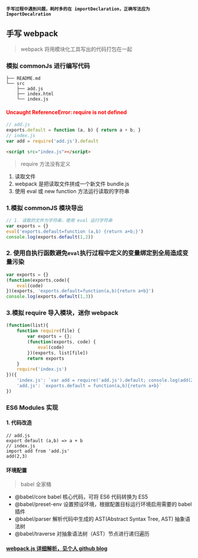 
**`手写过程中遇到问题，耗时多的在 importDeclaration，正确写法应为 ImportDecalration`**

## 手写 webpack
> webpack 将用模块化工具写出的代码打包在一起

### 模拟 commonJs 进行编写代码
```
├── README.md
└── src
    ├── add.js
    ├── index.html
    └── index.js
```

#### <font color="red">Uncaught ReferenceError: require is not defined</font>
```javascript
// add.js
exports.default = function (a, b) { return a + b; }
// index.js
var add = require('add.js').default
```
```html
<script src="index.js"></script>
```
> require 方法没有定义

1. 读取文件
2. webpack 是把读取文件拼成一个新文件  bundle.js
3. 使用 eval 或 new function 方法运行读取的字符串

### 1.模拟 commonJS 模块导出
```javascript
// 1. 读取的文件为字符串，使用 eval 运行字符串
var exports = {}
eval('exports.default=function (a,b) {return a+b;}')
console.log(exports.default(1,2))
```

### 2. 使用自执行函数避免`eval`执行过程中定义的变量绑定到全局造成变量污染
```javascript
var exports = {}
(function(exports,code){
    eval(code)
})(exports, 'exports.default=function(a,b){return a+b}')
console.log(exports.default(1,3))
```

### 3.模拟 require 导入模块，迷你 webpack
```javascript
(function(list){
    function require(file) {
        var exports = {};
        (function(exports, code) {
            eval(code)
        })(exports, list[file])
        return exports
    }
    require('index.js')
})({
    'index.js': `var add = require('add.js').default; console.log(add(2,3))`,
    'add.js': `exports.default = function(a,b){return a+b}`
})
```

### ES6 Modules 实现
#### 1. 代码改造
```
// add.js
export default (a,b) => a + b
// index.js
import add from 'add.js'
add(2,3)
```
#### 环境配置
> babel 全家桶
*   @babel/core babel 核心代码，可将 ES6 代码转换为 ES5
*   @babel/preset-env 设置预设环境，根据配置目标运行环境启用需要的 babel 插件
*   @babel/parser 解析代码中生成的 AST(Abstract Syntax Tree, AST) 抽象语法树
*   @babel/traverse 对抽象语法树（AST）节点进行递归遍历

#### [webpack.js 详细解析，见个人 github blog](https://helenzhanglp.github.io/)
